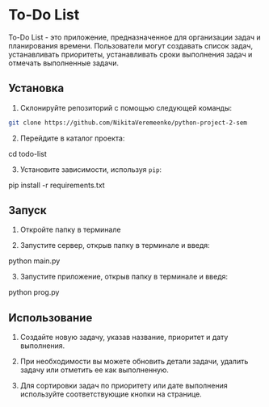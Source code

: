 # To-Do List

To-Do List - это приложение, предназначенное для организации задач и планирования времени. Пользователи могут создавать список задач, 
устанавливать приоритеты, устанавливать сроки выполнения задач и отмечать выполненные задачи.

## Установка

1. Склонируйте репозиторий с помощью следующей команды:
```bash
git clone https://github.com/NikitaVeremeenko/python-project-2-sem
```
2. Перейдите в каталог проекта:

  cd todo-list

3. Установите зависимости, используя `pip`:

  pip install -r requirements.txt

## Запуск

1. Откройте папку в терминале 

2. Запустите сервер, открыв папку в терминале и введя:

  python main.py

3. Запустите приложение, открыв папку в терминале и введя:

  python prog.py


## Использование

1. Создайте новую задачу, указав название, приоритет и дату выполнения.

2. При необходимости вы можете обновить детали задачи, удалить задачу или отметить ее как выполненную.

3. Для сортировки задач по приоритету или дате выполнения используйте соответствующие кнопки на странице.
